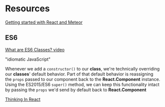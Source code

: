 # Resources

[Getting started with React and Meteor](https://themeteorchef.com/tutorials/getting-started-with-react#tmc-putting-it-all-together)

## ES6
[What are ES6 Classes? video](https://www.youtube.com/watch?v=EUtZRwA7Fqc)

"idiomatic JavaScript"

Whenever we add a `constructor()` to our **class**, we're technically overriding our **classes**' default behavior. Part of that default behavior is reassigning the `props` passed to our component back to the **React.Component** instance. Using the ES2015/ES6 `super()` method, we can keep this functionality intact by passing the `props` we'd send by default back to **React.Component**

[Thinking In React](https://facebook.github.io/react/docs/thinking-in-react.html)
